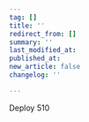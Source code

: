 ```yaml
---
tag: []
title: ''
redirect_from: []
summary: ''
last_modified_at: 
published_at: 
new_article: false
changelog: ''

---
```

Deploy 510